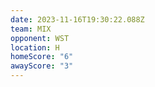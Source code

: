 ```yaml
---
date: 2023-11-16T19:30:22.088Z
team: MIX
opponent: WST
location: H
homeScore: "6"
awayScore: "3"
---
```

